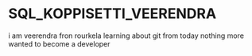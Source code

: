 # SQL_KOPPISETTI_VEERENDRA
i am veerendra
fron rourkela
learning about git from today
nothing more
wanted to become a developer
